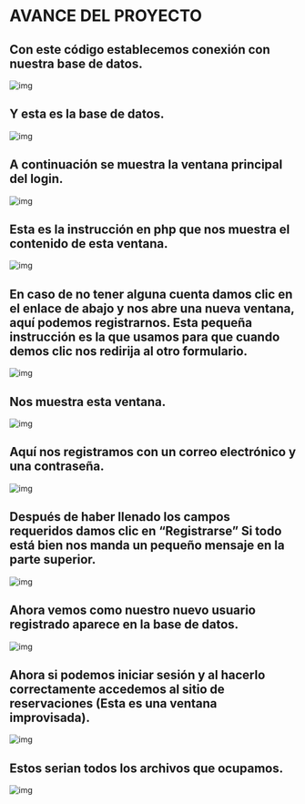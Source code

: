 AVANCE DEL PROYECTO
===================

Con este código establecemos conexión con nuestra base de datos.
-----------------------------------------------------------------

![img](https://github.com/JasamSM/Avance-Proyecto/blob/master/php-login/capturas/conexionbd.png)


Y esta es la base de datos.
---------------------------

![img](https://github.com/JasamSM/Avance-Proyecto/blob/master/php-login/capturas/bd.png)


A continuación se muestra la ventana principal del login.
---------------------------------------------------------

![img](https://github.com/JasamSM/Avance-Proyecto/blob/master/php-login/capturas/login1.png)


Esta es la instrucción en php que nos muestra el contenido de esta ventana.
----------------------------------------------------------------------------

![img](https://github.com/JasamSM/Avance-Proyecto/blob/master/php-login/capturas/logincod.png)


En caso de no tener alguna cuenta damos clic en el enlace de abajo y nos abre una nueva ventana, aquí podemos registrarnos.
Esta pequeña instrucción es la que usamos para que cuando demos clic nos redirija al otro formulario.
----------------------------------------------------------------------------------------------------------------------------

![img](https://github.com/JasamSM/Avance-Proyecto/blob/master/php-login/capturas/codigohref.jpg)


Nos muestra esta ventana.
-------------------------

![img](https://github.com/JasamSM/Avance-Proyecto/blob/master/php-login/capturas/registro.png)


Aquí nos registramos con un correo electrónico y una contraseña.
----------------------------------------------------------------

![img](https://github.com/JasamSM/Avance-Proyecto/blob/master/php-login/capturas/registronuevo.png)


Después de haber llenado los campos requeridos damos clic en “Registrarse”
Si todo está bien nos manda un pequeño mensaje en la parte superior.
--------------------------------------------------------------------------

![img](https://github.com/JasamSM/Avance-Proyecto/blob/master/php-login/capturas/registroexitoso.png)


Ahora vemos como nuestro nuevo usuario registrado aparece en la base de datos.
------------------------------------------------------------------------------

![img](https://github.com/JasamSM/Avance-Proyecto/blob/master/php-login/capturas/bdregistroexitoso.png)


Ahora si podemos iniciar sesión y al hacerlo correctamente accedemos al sitio de reservaciones (Esta es una ventana improvisada).
-------------------------------------------------------------------------------------------

![img](https://github.com/JasamSM/Avance-Proyecto/blob/master/php-login/capturas/principal.png)


Estos serian todos los archivos que ocupamos.
-------------------------------------------

![img](https://github.com/JasamSM/Avance-Proyecto/blob/master/php-login/capturas/contenido.png)




















